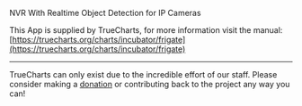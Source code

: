 NVR With Realtime Object Detection for IP Cameras

This App is supplied by TrueCharts, for more information visit the manual: [https://truecharts.org/charts/incubator/frigate](https://truecharts.org/charts/incubator/frigate)

---

TrueCharts can only exist due to the incredible effort of our staff.
Please consider making a [donation](https://truecharts.org/sponsor) or contributing back to the project any way you can!
